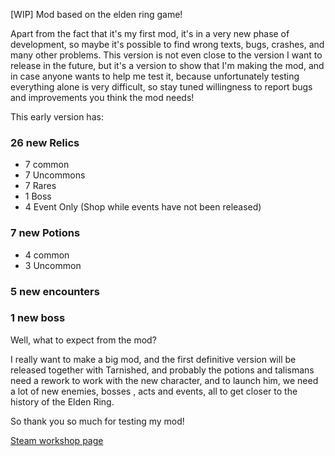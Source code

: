 [WIP] Mod based on the elden ring game!

Apart from the fact that it's my first mod, it's in a very new phase of development, so maybe it's possible to find wrong texts, bugs, crashes, and many other problems.
This version is not even close to the version I want to release in the future, but it's a version to show that I'm making the mod, and in case anyone wants to help me test it, because unfortunately testing everything alone is very difficult, so stay tuned willingness to report bugs and improvements you think the mod needs!

This early version has:

<h3>26 new Relics</h3>
<ul>
  <li>7 common</li>
  <li>7 Uncommons</li>
  <li>7 Rares</li>
  <li>1 Boss</li>
  <li>4 Event Only (Shop while events have not been released)</li>
</ul>

<h3>7 new Potions</h3>
<ul>
  <li>4 common</li>
  <li>3 Uncommon</li>
</ul>

<h3>5 new encounters</h3>

<h3>1 new boss</h3>

Well, what to expect from the mod?

I really want to make a big mod, and the first definitive version will be released together with Tarnished, and probably the potions and talismans need a rework to work with the new character, and to launch him, we need a lot of new enemies, bosses , acts and events, all to get closer to the history of the Elden Ring.

So thank you so much for testing my mod!

<a href="https://steamcommunity.com/sharedfiles/filedetails/?id=2958557932&searchtext=">Steam workshop page</a>
